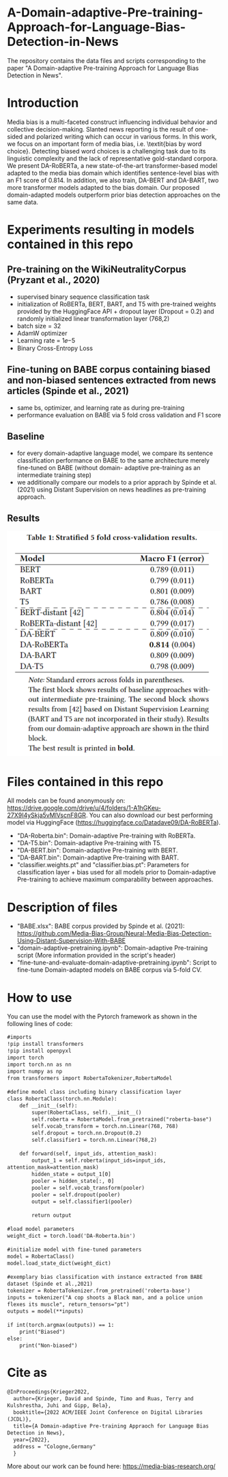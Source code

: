 # A-Domain-adaptive-Pre-training-Approach-for-Language-Bias-Detection-in-News
The repository contains the data files and scripts corresponding to the paper "A Domain-adaptive Pre-training Approach for Language Bias Detection in News".

# Introduction
Media bias is a multi-faceted construct influencing individual behavior and collective
decision-making. Slanted news reporting is the result of one-sided and polarized writing which can occur in various forms. In this work, we focus on an important form of media bias, i.e. \textit{bias by word choice}. Detecting biased word choices is a challenging task due to its linguistic complexity and the lack of representative gold-standard corpora. We present DA-RoBERTa, a new state-of-the-art transformer-based model adapted to the media bias domain which identifies sentence-level bias with an F1 score of 0.814. In addition, we also train, DA-BERT and DA-BART, two more transformer models adapted to the bias domain. Our proposed domain-adapted models outperform prior bias detection approaches on the same data. 

# Experiments resulting in models contained in this repo

## Pre-training on the WikiNeutralityCorpus (Pryzant et al., 2020)
- supervised binary sequence classification task
- initialization of RoBERTa, BERT, BART, and T5
with pre-trained weights provided by the HuggingFace API + dropout layer (Dropout = 0.2) and randomly initialized linear
transformation layer (768,2) 
- batch size = 32
- AdamW optimizer
- Learning rate = 1𝑒−5
- Binary Cross-Entropy Loss

## Fine-tuning on BABE corpus containing biased and non-biased sentences extracted from news articles (Spinde et al., 2021)
- same bs, optimizer, and learning rate as during pre-training
- performance evaluation on BABE via 5 fold cross validation and F1 score

## Baseline
- for every domain-adaptive language model, we
compare its sentence classification performance on BABE to the
same architecture merely fine-tuned on BABE (without domain-
adaptive pre-training as an intermediate training step)
- we additionally compare our models to a prior apprach by Spinde et al. (2021) using Distant Supervision on news headlines as pre-training approach.

## Results
![title](Images/results.PNG)


# Files contained in this repo

All models can be found anonymously on: https://drive.google.com/drive/u/4/folders/1-A1hGKeu-27X9I4ySkja5vMlVscnF8GR. You can also download our best performing model via HuggingFace (https://huggingface.co/Datadave09/DA-RoBERTa).
- "DA-Roberta.bin": Domain-adaptive Pre-training with RoBERTa.
- "DA-T5.bin": Domain-adaptive Pre-training with T5.
- "DA-BERT.bin": Domain-adaptive Pre-training with BERT.
- "DA-BART.bin": Domain-adaptive Pre-training with BART.
- "classifier.weights.pt" and "classifier.bias.pt": Parameters for classification layer + bias used for all models prior to Domain-adaptive Pre-training to achieve maximum comparability between approaches.

# Description of files
- "BABE.xlsx": BABE corpus provided by Spinde et al. (2021): https://github.com/Media-Bias-Group/Neural-Media-Bias-Detection-Using-Distant-Supervision-With-BABE
- "domain-adaptive-pretraining.ipynb": Domain-adaptive Pre-training script (More information provided in the script's header)
- "fine-tune-and-evaluate-domain-adaptive-pretraining.ipynb": Script to fine-tune Domain-adapted models on BABE corpus via 5-fold CV.

# How to use

You can use the model with the Pytorch framework as shown in the following lines of code:

```
#imports
!pip install transformers
!pip install openpyxl
import torch
import torch.nn as nn
import numpy as np
from transformers import RobertaTokenizer,RobertaModel

#define model class including binary classification layer 
class RobertaClass(torch.nn.Module):
    def __init__(self):
        super(RobertaClass, self).__init__()
        self.roberta = RobertaModel.from_pretrained("roberta-base")
        self.vocab_transform = torch.nn.Linear(768, 768)
        self.dropout = torch.nn.Dropout(0.2)
        self.classifier1 = torch.nn.Linear(768,2)

    def forward(self, input_ids, attention_mask):
        output_1 = self.roberta(input_ids=input_ids, attention_mask=attention_mask)
        hidden_state = output_1[0]
        pooler = hidden_state[:, 0]
        pooler = self.vocab_transform(pooler)
        pooler = self.dropout(pooler)
        output = self.classifier1(pooler)

        return output

#load model parameters
weight_dict = torch.load('DA-Roberta.bin')
                         
#initialize model with fine-tuned parameters
model = RobertaClass()
model.load_state_dict(weight_dict)

#exemplary bias classification with instance extracted from BABE dataset (Spinde et al.,2021)
tokenizer = RobertaTokenizer.from_pretrained('roberta-base')
inputs = tokenizer("A cop shoots a Black man, and a police union flexes its muscle", return_tensors="pt")
outputs = model(**inputs)

if int(torch.argmax(outputs)) == 1:
    print("Biased")
else:
    print("Non-biased")
```

# Cite as

```
@InProceedings{Krieger2022,
  author={Krieger, David and Spinde, Timo and Ruas, Terry and Kulshrestha, Juhi and Gipp, Bela},
  booktitle={2022 ACM/IEEE Joint Conference on Digital Libraries (JCDL)}, 
  title={A Domain-adaptive Pre-training Appraoch for Language Bias Detection in News}, 
  year={2022},
  address = "Cologne,Germany"
  }
  ```
  
  More about our work can be found here: https://media-bias-research.org/


